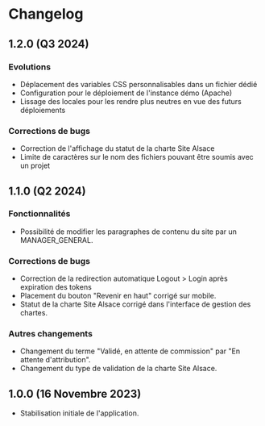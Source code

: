 # Changelog

## 1.2.0 (Q3 2024)

### Evolutions

- Déplacement des variables CSS personnalisables dans un fichier dédié
- Configuration pour le déploiement de l'instance démo (Apache)
- Lissage des locales pour les rendre plus neutres en vue des futurs déploiements

### Corrections de bugs

- Correction de l'affichage du statut de la charte Site Alsace
- Limite de caractères sur le nom des fichiers pouvant être soumis avec un projet

## 1.1.0 (Q2 2024)

### Fonctionnalités

- Possibilité de modifier les paragraphes de contenu du site par un MANAGER_GENERAL.

### Corrections de bugs

- Correction de la redirection automatique Logout > Login après expiration des tokens
- Placement du bouton "Revenir en haut" corrigé sur mobile.
- Statut de la charte Site Alsace corrigé dans l'interface de gestion des chartes.

### Autres changements

- Changement du terme "Validé, en attente de commission" par "En attente d'attribution".
- Changement du type de validation de la charte Site Alsace.

## 1.0.0 (16 Novembre 2023)

- Stabilisation initiale de l'application.
